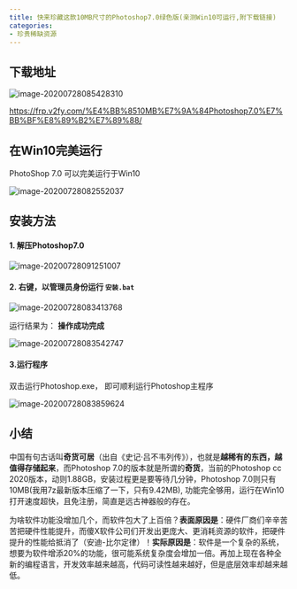 ```yaml
---
title: 快来珍藏这款10MB尺寸的Photoshop7.0绿色版(亲测Win10可运行,附下载链接)
categories:
- 珍贵稀缺资源
---
```




## 下载地址



![image-20200728085428310](https://v2fy.com/asset/0i/jikemiji/jikemiji-md/kr-000088.assets/image-20200728085428310.png)


https://frp.v2fy.com/%E4%BB%8510MB%E7%9A%84Photoshop7.0%E7%BB%BF%E8%89%B2%E7%89%88/



## 在Win10完美运行



PhotoShop 7.0 可以完美运行于Win10

![image-20200728082552037](https://v2fy.com/asset/0i/jikemiji/jikemiji-md/kr-000088.assets/image-20200728082552037.png)



## 安装方法

#### 1. 解压Photoshop7.0



![image-20200728091251007](https://v2fy.com/asset/0i/jikemiji/jikemiji-md/kr-000088.assets/image-20200728091251007.png)

#### 2. 右键，以管理员身份运行 `安装.bat`



![image-20200728083413768](https://v2fy.com/asset/0i/jikemiji/jikemiji-md/kr-000088.assets/image-20200728083413768.png)



运行结果为： **操作成功完成**

![image-20200728083542747](https://v2fy.com/asset/0i/jikemiji/jikemiji-md/kr-000088.assets/image-20200728083542747.png)

####  3.运行程序

双击运行Photoshop.exe， 即可顺利运行Photoshop主程序



![image-20200728083859624](https://v2fy.com/asset/0i/jikemiji/jikemiji-md/kr-000088.assets/image-20200728083859624.png)



## 小结



中国有句古话叫**奇货可居**（出自《史记·吕不韦列传》），也就是**越稀有的东西，越值得存储起来**，而Photoshop 7.0的版本就是所谓的**奇货**，当前的Photoshop cc 2020版本，动则1.88GB，安装过程更是要等待几分钟，Photoshop 7.0则只有10MB(我用7z最新版本压缩了一下，只有9.42MB), 功能完全够用，运行在Win10打开速度超快，且免注册，简直是远古神器般的存在。





为啥软件功能没增加几个，而软件包大了上百倍？**表面原因是**：硬件厂商们辛辛苦苦把硬件性能提升，而傻X软件公司们开发出更庞大、更消耗资源的软件，把硬件提升的性能给抵消了（安迪-比尔定律）！**实际原因是**：软件是一个复杂的系统，想要为软件增添20%的功能，很可能系统复杂度会增加一倍。再加上现在各种全新的编程语言，开发效率越来越高，代码可读性越来越好，但是底层效率却越来越低。








